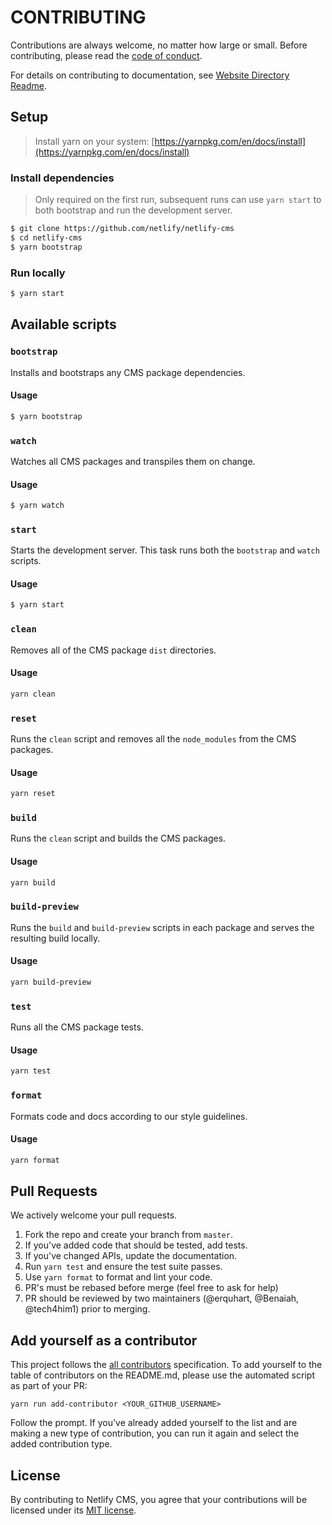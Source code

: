 # CONTRIBUTING

Contributions are always welcome, no matter how large or small. Before contributing,
please read the [code of conduct](CODE_OF_CONDUCT.md).

For details on contributing to documentation, see [Website Directory Readme](https://github.com/netlify/netlify-cms/blob/master/website/README.md).

## Setup

> Install yarn on your system: [https://yarnpkg.com/en/docs/install](https://yarnpkg.com/en/docs/install)

### Install dependencies

> Only required on the first run, subsequent runs can use `yarn start` to both
bootstrap and run the development server.

```sh
$ git clone https://github.com/netlify/netlify-cms
$ cd netlify-cms
$ yarn bootstrap
```

### Run locally

```sh
$ yarn start
```

## Available scripts

### `bootstrap`

Installs and bootstraps any CMS package dependencies.

#### Usage

```sh
$ yarn bootstrap
```

### `watch`

Watches all CMS packages and transpiles them on change.

#### Usage

```sh
$ yarn watch
```

### `start`

Starts the development server. This task runs both the `bootstrap` and `watch` scripts.

#### Usage

```sh
$ yarn start
```

### `clean`

Removes all of the CMS package `dist` directories.

#### Usage

```sh
yarn clean
```

### `reset`

Runs the `clean` script and removes all the `node_modules` from the CMS packages.

#### Usage

```sh
yarn reset
```

### `build`

Runs the `clean` script and builds the CMS packages.

#### Usage

```sh
yarn build
```

### `build-preview`

Runs the `build` and `build-preview` scripts in each package and serves the resulting build locally.

#### Usage

```sh
yarn build-preview
```

### `test`

Runs all the CMS package tests.

#### Usage

```sh
yarn test
```

### `format`

Formats code and docs according to our style guidelines.

#### Usage

```sh
yarn format
```

## Pull Requests

We actively welcome your pull requests.

1. Fork the repo and create your branch from `master`.
2. If you've added code that should be tested, add tests.
3. If you've changed APIs, update the documentation.
4. Run `yarn test` and ensure the test suite passes.
5. Use `yarn format` to format and lint your code.
6. PR's must be rebased before merge (feel free to ask for help)
7. PR should be reviewed by two maintainers (@erquhart, @Benaiah, @tech4him1) prior to merging.

## Add yourself as a contributor

This project follows the [all contributors](https://github.com/kentcdodds/all-contributors) specification. To add yourself to the table of contributors on the README.md,
please use the automated script as part of your PR:

```console
yarn run add-contributor <YOUR_GITHUB_USERNAME>
```

Follow the prompt. If you've already added yourself to the list and are making a
new type of contribution, you can run it again and select the added contribution
type.

## License

By contributing to Netlify CMS, you agree that your contributions will be licensed
under its [MIT license](LICENSE).
